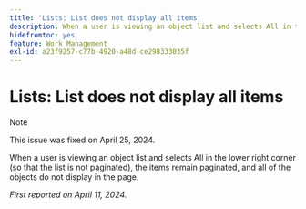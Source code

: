 ```yaml
---
title: 'Lists: List does not display all items'
description: When a user is viewing an object list and selects All in the lower right corner (so that the list is not paginated), the items remain paginated, and all of the objects do not display in the page.
hidefromtoc: yes
feature: Work Management
exl-id: a23f9257-c77b-4920-a48d-ce298333035f
---
```

# Lists: List does not display all items

>[!NOTE]
>
>This issue was fixed on April 25, 2024.

When a user is viewing an object list and selects All in the lower right corner (so that the list is not paginated), the items remain paginated, and all of the objects do not display in the page.

_First reported on April 11, 2024._

